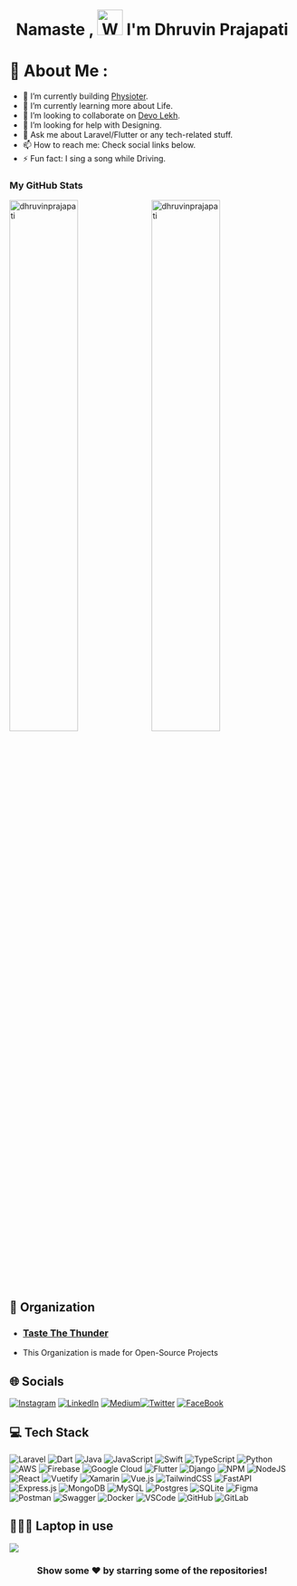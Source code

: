 <h1 align="center"> Namaste , <img src="https://raw.githubusercontent.com/nixin72/nixin72/master/wave.gif" 
         alt="Waving hand animated gif"
         height="45"
         width="45" /> I'm Dhruvin Prajapati</h1>


# 💫 About Me :
- 🔭 I’m currently building [Physioter](https://physioter.com/).
- 🌱 I’m currently learning more about Life.
- 👯 I’m looking to collaborate on [Devo Lekh](http://devolekh.com/).
- 🤔 I’m looking for help with Designing.
- 💬 Ask me about Laravel/Flutter or any tech-related stuff.
- 📫 How to reach me: Check social links below.
- ⚡ Fun fact: I sing a song while Driving.

### My GitHub Stats
<div>
<img align="center" width="49%" src="https://github-readme-streak-stats.herokuapp.com/?user=dhruvinprajapati&" alt="dhruvinprajapati" />
<img align="center" width="49%"  src="https://github-readme-stats.vercel.app/api?username=dhruvinprajapati&show_icons=true&locale=en" alt="dhruvinprajapati" />
</div>

## 🏢 Organization
- ### [Taste The Thunder](https://github.com/Taste-the-Thunder)
- This Organization is made for Open-Source Projects

## 🌐 Socials
[![Instagram](https://img.shields.io/badge/Instagram-E4405F?style=for-the-badge&logo=instagram&logoColor=white)](https://www.instagram.com/dhruvin_j_prajapati) [![LinkedIn](https://img.shields.io/badge/LinkedIn-0077B5?style=for-the-badge&logo=linkedin&logoColor=white)](https://www.linkedin.com/in/dhruvin-prajapati-838222154) [![Medium](https://img.shields.io/badge/Medium-12100E?style=for-the-badge&logo=medium&logoColor=white)](https://medium.com/@djprajapati1056)[![Twitter](https://img.shields.io/twitter/follow/djprajapati1056?logo=Twitter&style=for-the-badge)](https://twitter.com/djprajapati1056) [![FaceBook](https://img.shields.io/badge/Facebook-1877F2?style=for-the-badge&logo=facebook&logoColor=white)](https://www.facebook.com/dhruvin.prajapati.98/)

## 💻 Tech Stack
![Laravel](https://img.shields.io/badge/Laravel-FF2D20?style=for-the-badge&logo=laravel&logoColor=white) ![Dart](https://img.shields.io/badge/dart-%230175C2.svg?style=for-the-badge&logo=dart&logoColor=white) ![Java](https://img.shields.io/badge/java-%23ED8B00.svg?style=for-the-badge&logo=java&logoColor=white) ![JavaScript](https://img.shields.io/badge/javascript-%23323330.svg?style=for-the-badge&logo=javascript&logoColor=%23F7DF1E) ![Swift](https://img.shields.io/badge/swift-F54A2A?style=for-the-badge&logo=swift&logoColor=white) ![TypeScript](https://img.shields.io/badge/typescript-%23007ACC.svg?style=for-the-badge&logo=typescript&logoColor=white) ![Python](https://img.shields.io/badge/python-3670A0?style=for-the-badge&logo=python&logoColor=ffdd54) ![AWS](https://img.shields.io/badge/AWS-%23FF9900.svg?style=for-the-badge&logo=amazon-aws&logoColor=white) ![Firebase](https://img.shields.io/badge/firebase-%23039BE5.svg?style=for-the-badge&logo=firebase) ![Google Cloud](https://img.shields.io/badge/Google%20Cloud-%234285F4.svg?style=for-the-badge&logo=google-cloud&logoColor=white) ![Flutter](https://img.shields.io/badge/Flutter-%2302569B.svg?style=for-the-badge&logo=Flutter&logoColor=white) ![Django](https://img.shields.io/badge/django-%23092E20.svg?style=for-the-badge&logo=django&logoColor=white) ![NPM](https://img.shields.io/badge/NPM-%23000000.svg?style=for-the-badge&logo=npm&logoColor=white) ![NodeJS](https://img.shields.io/badge/node.js-6DA55F?style=for-the-badge&logo=node.js&logoColor=white) ![React](https://img.shields.io/badge/react-%2320232a.svg?style=for-the-badge&logo=react&logoColor=%2361DAFB) ![Vuetify](https://img.shields.io/badge/Vuetify-1867C0?style=for-the-badge&logo=vuetify&logoColor=AEDDFF) ![Xamarin](https://img.shields.io/badge/Xamarin-3199DC?style=for-the-badge&logo=xamarin&logoColor=white) ![Vue.js](https://img.shields.io/badge/vuejs-%2335495e.svg?style=for-the-badge&logo=vuedotjs&logoColor=%234FC08D) ![TailwindCSS](https://img.shields.io/badge/tailwindcss-%2338B2AC.svg?style=for-the-badge&logo=tailwind-css&logoColor=white) ![FastAPI](https://img.shields.io/badge/FastAPI-005571?style=for-the-badge&logo=fastapi) ![Express.js](https://img.shields.io/badge/express.js-%23404d59.svg?style=for-the-badge&logo=express&logoColor=%2361DAFB) ![MongoDB](https://img.shields.io/badge/MongoDB-%234ea94b.svg?style=for-the-badge&logo=mongodb&logoColor=white) ![MySQL](https://img.shields.io/badge/mysql-%2300f.svg?style=for-the-badge&logo=mysql&logoColor=white) ![Postgres](https://img.shields.io/badge/postgres-%23316192.svg?style=for-the-badge&logo=postgresql&logoColor=white) ![SQLite](https://img.shields.io/badge/sqlite-%2307405e.svg?style=for-the-badge&logo=sqlite&logoColor=white) ![Figma](https://img.shields.io/badge/figma-%23F24E1E.svg?style=for-the-badge&logo=figma&logoColor=white) ![Postman](https://img.shields.io/badge/Postman-FF6C37?style=for-the-badge&logo=postman&logoColor=white) ![Swagger](https://img.shields.io/badge/-Swagger-%23Clojure?style=for-the-badge&logo=swagger&logoColor=white) ![Docker](https://img.shields.io/badge/docker-%230db7ed.svg?style=for-the-badge&logo=docker&logoColor=white) ![VSCode](https://img.shields.io/badge/VSCode-0078D4?style=for-the-badge&logo=visual%20studio%20code&logoColor=white) ![GitHub](https://img.shields.io/badge/GitHub-100000?style=for-the-badge&logo=github&logoColor=white) ![GitLab](https://img.shields.io/badge/GitLab-330F63?style=for-the-badge&logo=gitlab&logoColor=white)

## 👨🏻‍💻 Laptop in use
<img src="https://img.shields.io/badge/Apple-MacBook_Pro_2019-333333?style=for-the-badge&logo=apple&logoColor=white"/>

  

<div align="center">

### Show some ❤️ by starring some of the repositories!

</div>

